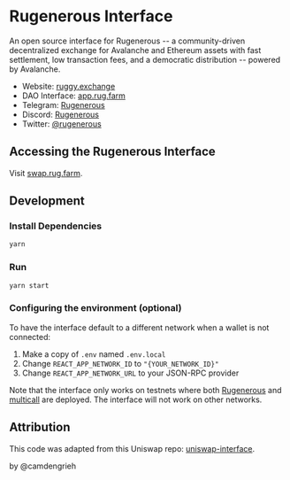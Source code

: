 # Rugenerous Interface

An open source interface for Rugenerous -- a community-driven decentralized exchange for Avalanche and Ethereum assets with fast settlement, low transaction fees, and a democratic distribution -- powered by Avalanche.

- Website: [ruggy.exchange](https://ruggy.exchange/)
- DAO Interface: [app.rug.farm](https://app.rug.farm)
- Telegram: [Rugenerous](https://t.me/rugenerous)
- Discord: [Rugenerous](https://discord.com/invite/PARrDYYbfw)
- Twitter: [@rugenerous](https://twitter.com/rugenerous)



## Accessing the Rugenerous Interface

Visit [swap.rug.farm](https://swap.rug.farm).

## Development

### Install Dependencies

```bash
yarn
```

### Run

```bash
yarn start
```

### Configuring the environment (optional)

To have the interface default to a different network when a wallet is not connected:

1. Make a copy of `.env` named `.env.local`
2. Change `REACT_APP_NETWORK_ID` to `"{YOUR_NETWORK_ID}"`
3. Change `REACT_APP_NETWORK_URL` to your JSON-RPC provider 

Note that the interface only works on testnets where both 
[Rugenerous](https://github.com/rugenerous/exchange-contracts) and 
[multicall](https://github.com/makerdao/multicall) are deployed.
The interface will not work on other networks.

## Attribution
This code was adapted from this Uniswap repo: [uniswap-interface](https://github.com/Uniswap/uniswap-interface).

by @camdengrieh
